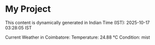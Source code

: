 # My Project

This content is dynamically generated in Indian Time (IST): 2025-10-17 03:28:05 IST


Current Weather in Coimbatore:
Temperature: 24.88 °C
Condition: mist

